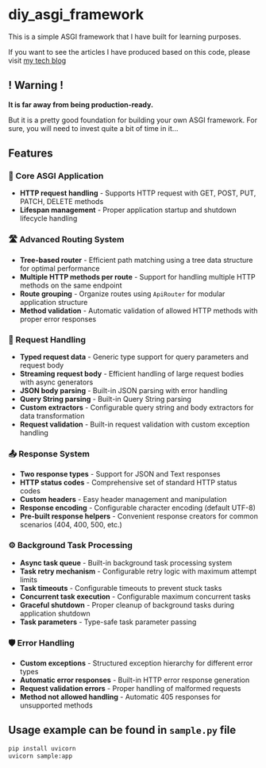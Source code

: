 # diy_asgi_framework

This is a simple ASGI framework that I have built for learning purposes.

If you want to see the articles I have produced based on this code, please visit [my tech blog](https://teod-sh.github.io/)

## ! Warning !
**It is far away from being production-ready.**

But it is a pretty good foundation for building your own ASGI framework. For sure, you will need to invest quite a bit of time in it...

## Features

### 🚀 Core ASGI Application
- **HTTP request handling** - Supports HTTP request with GET, POST, PUT, PATCH, DELETE methods
- **Lifespan management** - Proper application startup and shutdown lifecycle handling

### 🛣️ Advanced Routing System
- **Tree-based router** - Efficient path matching using a tree data structure for optimal performance
- **Multiple HTTP methods per route** - Support for handling multiple HTTP methods on the same endpoint
- **Route grouping** - Organize routes using `ApiRouter` for modular application structure
- **Method validation** - Automatic validation of allowed HTTP methods with proper error responses

### 📡 Request Handling
- **Typed request data** - Generic type support for query parameters and request body
- **Streaming request body** - Efficient handling of large request bodies with async generators
- **JSON body parsing** - Built-in JSON parsing with error handling
- **Query String parsing** - Built-in Query String parsing
- **Custom extractors** - Configurable query string and body extractors for data transformation
- **Request validation** - Built-in request validation with custom exception handling

### 📤 Response System
- **Two response types** - Support for JSON and Text responses
- **HTTP status codes** - Comprehensive set of standard HTTP status codes
- **Custom headers** - Easy header management and manipulation
- **Response encoding** - Configurable character encoding (default UTF-8)
- **Pre-built response helpers** - Convenient response creators for common scenarios (404, 400, 500, etc.)

### ⚙️ Background Task Processing
- **Async task queue** - Built-in background task processing system
- **Task retry mechanism** - Configurable retry logic with maximum attempt limits
- **Task timeouts** - Configurable timeouts to prevent stuck tasks
- **Concurrent task execution** - Configurable maximum concurrent tasks
- **Graceful shutdown** - Proper cleanup of background tasks during application shutdown
- **Task parameters** - Type-safe task parameter passing

### 🛡️ Error Handling
- **Custom exceptions** - Structured exception hierarchy for different error types
- **Automatic error responses** - Built-in HTTP error response generation
- **Request validation errors** - Proper handling of malformed requests
- **Method not allowed handling** - Automatic 405 responses for unsupported methods

## Usage example can be found in `sample.py` file
```bash
pip install uvicorn
uvicorn sample:app
```